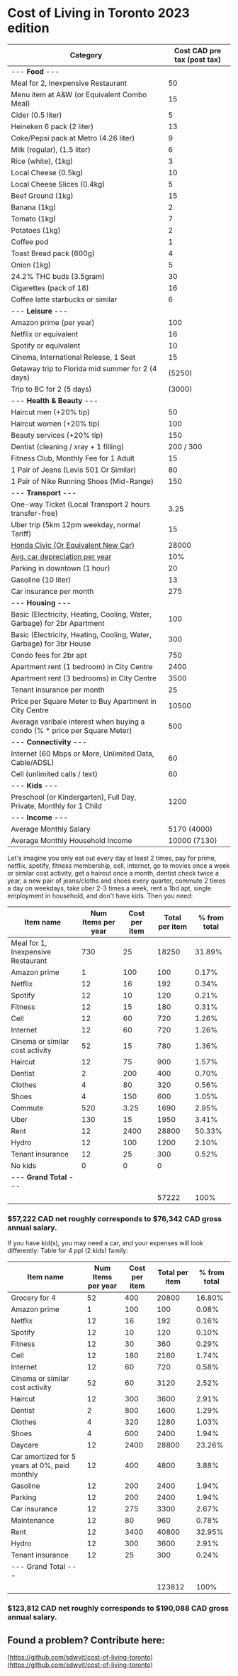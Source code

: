# Cost of Living in Toronto 2023 edition

| Category                                                                                                                | Cost CAD pre tax (post tax) |
|-------------------------------------------------------------------------------------------------------------------------|-----------------------------|
| --- **Food** ---                                                                                                        |                             |
| Meal for 2, Inexpensive Restaurant                                                                                      | 50                          |
| Menu item at A&W (or Equivalent Combo Meal)                                                                             | 15                          |
| Cider (0.5 liter)                                                                                                       | 5                           |
| Heineken 6 pack (2 liter)                                                                                               | 13                          |
| Coke/Pepsi pack at Metro (4.26 liter)                                                                                   | 9                           |
| Milk (regular), (1.5 liter)                                                                                             | 6                           |
| Rice (white), (1kg)                                                                                                     | 3                           |
| Local Cheese (0.5kg)                                                                                                    | 10                          |
| Local Cheese Slices (0.4kg)                                                                                             | 5                           |
| Beef Ground (1kg)                                                                                                       | 15                          |
| Banana (1kg)                                                                                                            | 2                           |
| Tomato (1kg)                                                                                                            | 7                           |
| Potatoes (1kg)                                                                                                          | 2                           |
| Coffee pod                                                                                                              | 1                           |
| Toast Bread pack (600g)                                                                                                 | 4                           |
| Onion (1kg)                                                                                                             | 5                           |
| 24.2% THC buds (3.5gram)                                                                                                | 30                          |
| Cigarettes (pack of 18)                                                                                                 | 16                          |
| Coffee latte starbucks or similar                                                                                       | 6                           |
| --- **Leisure** ---                                                                                                     |                             |
| Amazon prime (per year)                                                                                                 | 100                         |
| Netflix or equivalent                                                                                                   | 16                          |
| Spotify or equivalent                                                                                                   | 10                          |
| Cinema, International Release, 1 Seat                                                                                   | 15                          |
| Getaway trip to Florida mid summer for 2 (4 days)                                                                       | (5250)                      |
| Trip to BC for 2 (5 days)                                                                                               | (3000)                      |
| --- **Health & Beauty** ---                                                                                             |                             |
| Haircut men (+20% tip)                                                                                                  | 50                          |
| Haircut women (+20% tip)                                                                                                | 100                         |
| Beauty services (+20% tip)                                                                                              | 150                         |
| Dentist (cleaning / xray + 1 filling)                                                                                   | 200 / 300                   |
| Fitness Club, Monthly Fee for 1 Adult                                                                                   | 15                          |
| 1 Pair of Jeans (Levis 501 Or Similar)                                                                                  | 80                          |
| 1 Pair of Nike Running Shoes (Mid-Range)                                                                                | 150                         |
| --- **Transport** ---                                                                                                   |                             |
| One-way Ticket (Local Transport 2 hours transfer-free)                                                                  | 3.25                        |
| Uber trip (5km 12pm weekday, normal Tariff)                                                                             | 15                          |
| [Honda Civic (Or Equivalent New Car)](https://www.honda.ca/buildyourhonda?model_key=civic_sedan&model_year=2023#/trims) | 28000                       |
| [Avg. car depreciation per year](https://www.ratehub.ca/blog/what-is-the-total-cost-of-owning-a-car/)                   | 10%                         |
| Parking in downtown (1 hour)                                                                                            | 20                          |
| Gasoline (10 liter)                                                                                                     | 13                          |
| Car insurance per month                                                                                                 | 275                         |
| --- **Housing** ---                                                                                                     |                             |
| Basic (Electricity, Heating, Cooling, Water, Garbage) for 2br Apartment                                                 | 100                         |
| Basic (Electricity, Heating, Cooling, Water, Garbage) for 3br House                                                     | 300                         |
| Condo fees for 2br apt                                                                                                  | 750                         |
| Apartment rent (1 bedroom) in City Centre                                                                               | 2400                        |
| Apartment rent (3 bedrooms) in City Centre                                                                              | 3500                        |
| Tenant insurance per month                                                                                              | 25                          |
| Price per Square Meter to Buy Apartment in City Centre                                                                  | 10500                       |
| Average varibale interest when buying a condo (% \* price per Square Meter)                                             | 500                         |
| --- **Connectivity** ---                                                                                                |                             |
| Internet (60 Mbps or More, Unlimited Data, Cable/ADSL)                                                                  | 60                          |
| Cell (unlimited calls / text)                                                                                           | 60                          |
| --- **Kids** ---                                                                                                        |                             |
| Preschool (or Kindergarten), Full Day, Private, Monthly for 1 Child                                                     | 1200                        |
| --- **Income** ---                                                                                                      |                             |
| Average Monthly Salary                                                                                                  | 5170 (4000)                 |
| Average Monthly Household Income                                                                                        | 10000 (7130)                |

Let's imagine you only eat out every day at least 2 times, pay for prime, netflix, spotify, fitness membership, cell, internet, go to movies once a week or similar cost activity, get a haircut once a month, dentist check twice a year, a new pair of jeans/cloths and shoes every quarter, commute 2 times a day on weekdays, take uber 2-3 times a week, rent a 1bd apt, single employment in household, and don't have kids. Then you need:

| Item name                          | Num Items per year | Cost per item | Total per item | % from total |
|------------------------------------|--------------------|---------------|----------------|--------------|
| Meal for 1, Inexpensive Restaurant | 730                | 25            | 18250          | 31.89%       |
| Amazon prime                       | 1                  | 100           | 100            | 0.17%        |
| Netflix                            | 12                 | 16            | 192            | 0.34%        |
| Spotify                            | 12                 | 10            | 120            | 0.21%        |
| Fitness                            | 12                 | 15            | 180            | 0.31%        |
| Cell                               | 12                 | 60            | 720            | 1.26%        |
| Internet                           | 12                 | 60            | 720            | 1.26%        |
| Cinema or similar cost activity    | 52                 | 15            | 780            | 1.36%        |
| Haircut                            | 12                 | 75            | 900            | 1.57%        |
| Dentist                            | 2                  | 200           | 400            | 0.70%        |
| Clothes                            | 4                  | 80            | 320            | 0.56%        |
| Shoes                              | 4                  | 150           | 600            | 1.05%        |
| Commute                            | 520                | 3.25          | 1690           | 2.95%        |
| Uber                               | 130                | 15            | 1950           | 3.41%        |
| Rent                               | 12                 | 2400          | 28800          | 50.33%       |
| Hydro                              | 12                 | 100           | 1200           | 2.10%        |
| Tenant insurance                   | 12                 | 25            | 300            | 0.52%        |
| No kids                            | 0                  | 0             | 0              |              |
| --- **Grand Total** ---            |                    |               |                |              |
|                                    |                    |               | 57222          | 100%         |

### $57,222 CAD net roughly corresponds to $76,342 CAD gross annual salary.

If you have kid(s), you may need a car, and your expenses will look differently:
Table for 4 ppl (2 kids) family:

| Item name                                     | Num Items per year | Cost per item | Total per item | % from total |
|-----------------------------------------------|--------------------|---------------|----------------|--------------|
| Grocery for 4                                 | 52                 | 400           | 20800          | 16.80%       |
| Amazon prime                                  | 1                  | 100           | 100            | 0.08%        |
| Netflix                                       | 12                 | 16            | 192            | 0.16%        |
| Spotify                                       | 12                 | 10            | 120            | 0.10%        |
| Fitness                                       | 12                 | 30            | 360            | 0.29%        |
| Cell                                          | 12                 | 180           | 2160           | 1.74%        |
| Internet                                      | 12                 | 60            | 720            | 0.58%        |
| Cinema or similar cost activity               | 52                 | 60            | 3120           | 2.52%        |
| Haircut                                       | 12                 | 300           | 3600           | 2.91%        |
| Dentist                                       | 2                  | 800           | 1600           | 1.29%        |
| Clothes                                       | 4                  | 320           | 1280           | 1.03%        |
| Shoes                                         | 4                  | 600           | 2400           | 1.94%        |
| Daycare                                       | 12                 | 2400          | 28800          | 23.26%       |
| Car amortized for 5 years at 0%, paid monthly | 12                 | 400           | 4800           | 3.88%        |
| Gasoline                                      | 12                 | 200           | 2400           | 1.94%        |
| Parking                                       | 12                 | 200           | 2400           | 1.94%        |
| Car insurance                                 | 12                 | 275           | 3300           | 2.67%        |
| Maintenance                                   | 12                 | 80            | 960            | 0.78%        |
| Rent                                          | 12                 | 3400          | 40800          | 32.95%       |
| Hydro                                         | 12                 | 300           | 3600           | 2.91%        |
| Tenant insurance                              | 12                 | 25            | 300            | 0.24%        |
| --- Grand Total ---                           |                    |               |                |              |
|                                               |                    |               | 123812         | 100%         |

### $123,812 CAD net roughly corresponds to $190,088 CAD gross annual salary.

## Found a problem? Contribute here:

[https://github.com/sdwvit/cost-of-living-toronto](https://github.com/sdwvit/cost-of-living-toronto)
